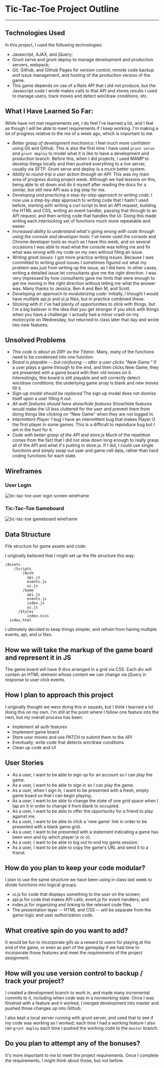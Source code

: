 # Tic-Tac-Toe Project Outline

---

## Technologies Used

In this project, I used the following technologies:

* Javascript, AJAX, and jQuery;
* Grunt serve and grunt deploy to manage development and production servers, webpack;
* Git, Github, and Github Pages for version control, remote code backup and issue management, and hosting of the production version of the game.
* This game depends on use of a Rails API that I did not produce, but the Javascript code I wrote makes calls to that API and stores results I used to manage users, track moves and detect win/draw conditions, etc.


## What I Have Learned So Far:

While have not met requirements yet, I do feel I've learned a lot, and I feel as though I will be able to meet requirements if I keep working. I'm making a lot of progress relative to the me of a week ago, which is important to me.

* _Better grasp of development mechanics:_ I feel much more confident using Git and Github. This is also the first time I have used ```grunt serve``` and ```grunt deploy``` to model what it is like to have a development and production branch. Before this, when I did projects, I used MAMP to develop things locally and then pushed everything to a live server, usually via SFTP. Grunt serve and deploy is a much better system.
* _Ability to round-trip a user action through an API:_ This was my main area of progress during project week. Although we had lessons on this, being able to sit down and do it myself after reading the docs for a similar, but still new API was a big step for me.
* _Developing and practicing a step-by-step approach to writing code:_ I now use a step-by-step approach to writing code that I hadn't used before, starting with writing a curl script to test an API request, building the HTML and CSS, writing an event handler, passing that through to an API request, and then writing code that handles the UI. Doing this made writing each interlocking set of functions much more repeatable and easier.
* _Increased ability to understand what's going wrong with code through using the console and developer tools_: I've never used the console and Chrome developer tools as much as I have this week, and on several occasions I was able to read what the console was telling me and fix what was wrong with my code on my own without filing an issue.
* _Writing great issues:_ I got more practice writing issues. Because I was committed to writing good issues I sometimes figured out what my problem was just from writing up the issue, as I did here. In other cases, writing a detailed issue let consultants give me the right direction. I was very impressed by how consultants gave me hints that were enough to get me moving in the right direction without telling me what the answer was. Many thanks to Jessica, Ben A and Ben M, and Scott.
* _Developing an approach to modularizing code:_ Initially, I thought I would have multiple api.js and ui.js files, but in practice combined these.
* _Sticking with it:_ I've had plenty of opportunities to stick with things, but I'm a big believer in the idea that you get stronger if you stick with things when you have a challenge. I actually had a minor crash on my motorcycle on Wednesday, but returned to class later that day and wrote two new features.

## Unsolved Problems

* _This code is about as DRY as the Titanic._ Many, many of the functions need to be condensed into one function.
* _Board is playable -- but confusing -- after a user clicks "New Game."_ If a user plays a game through to the end, and then clicks New Game, they are presented with a game board with their old moves on it.  Interestingly, this board is still playable and will correctly detect win/draw conditions; the underlying game array is blank and new moves fill it.
* _Sign-up modal should be replaced_ The sign up modal does not dismiss itself upon a user filling it out.
* _All auth features should have show/hide features_ Show/hide features would make the UI less cluttered for the user and prevent them from doing things like clicking on "New Game" when they are not logged in.
* _Intermittent Player 1 bug_ I have an intermittent bug that makes Player O the first player in some games. This is a difficult to reproduce bug but I am in the hunt for it. 
* _Code with better grasp of the API and store.js_ Much of the repetition comes from the fact that I did not slow down long enough to really grasp all of the API and what it's putting in store.js. If I did, I could use single functions and simply swap out user and game cell data, rather than hard coding functions for each state.


## Wireframes

### User Login

![tic-tac-toe user login screen wireframe](tic-tac-toe-signup.jpg)

### Tic-Tac-Toe Gameboard

![tic-tac-toe gameboard wireframe](tic-tac-toe-gameboard.jpg)

## Data Structure

File structure for game assets and code:

I originally believed that I might set up the file structure this way:

```
/Assets
    /Scripts
        /Auth
          api.js
          events.js
          ui.js
        /Game
          api.js
          events.js
          index.js
          ui.js
      /Styles
          index.scss
  index.html

  ```

  I ultimately decided to keep things simpler, and refrain from having multiple events, api, and ui files.



## How we will take the markup of the game board and represent it in JS

The game board will have 9 divs arranged in a grid via CSS.
Each div will contain an HTML element whose content we can change via jQuery
in response to user click events.

## How I plan to approach this project

I originally thought we were doing this in squads, but I think I learned a lot doing this on my own.
I'm still at the point where I follow one feature into the next, but my overall process has been:

* Implement all auth features
* Implement game board
* Store user moves and use PATCH to submit them to the API
* Eventually, write code that detects win/draw conditions
* Clean up code and UI

## User Stories

* As a user, I want to be able to sign up for an account so I can play the game.
* As a user, I want to be able to sign in so I can play the game.
* As a user, when I sign in, I want to be presented with a fresh, empty game board so that I can begin playing.
* As a user, I want to be able to change the state of one grid space when I tap on it in order to change it from blank to occupied.
* As a user, I want to be able to offer the opportunity for a friend to play against me.
* As a user, I want to be able to click a 'new game' link in order to be presented with a blank game grid.
* As a user, I want to be presented with a statement indicating a game has been won and by which player (x or o).
* As a user, I want to be able to log out to end my game session.
* As a user, I want to be able to copy the game's URL and send it to a friend.

## How do you plan to keep your code modular?

I plan to use the same structure we have been using in class last week to divide functions into logical groups:

* ui.js for code that displays something to the user on the screen;
* api.js for code that makes API calls; event.js for event handlers; and
* index.js for organizing and linking to the relevant code files.
* The presentation layer -- HTML and CSS  -- will be separate from the game logic and user authorization code.

## What creative spin do you want to add?

It would be fun to incorporate gifs as a reward to users for playing at the end of the game, or even as part of the gameplay if we had time to incorporate those features and meet the requirements of the project assignment.

## How will you use version control to backup / track your project?

I created a development branch to work in, and made many incremental commits to it, including when code was in a nonworking state. Once I was finished with a feature and it worked, I merged development into master and pushed those changes up into Github.

I also kept a local server running with grunt server, and used that to see if my code was working as I worked; each time I had a working feature I also ran ```grunt deploy``` each time I pushed the working code to the ```master``` branch.

## Do you plan to attempt any of the bonuses?

It's more important to me to meet the project requirements. Once I complete the requirements, I might think about those, but not before.
